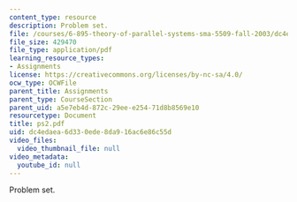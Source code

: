 ```yaml
---
content_type: resource
description: Problem set.
file: /courses/6-895-theory-of-parallel-systems-sma-5509-fall-2003/dc4edaea6d330ede8da916ac6e86c55d_ps2.pdf
file_size: 429470
file_type: application/pdf
learning_resource_types:
- Assignments
license: https://creativecommons.org/licenses/by-nc-sa/4.0/
ocw_type: OCWFile
parent_title: Assignments
parent_type: CourseSection
parent_uid: a5e7eb4d-872c-29ee-e254-71d8b8569e10
resourcetype: Document
title: ps2.pdf
uid: dc4edaea-6d33-0ede-8da9-16ac6e86c55d
video_files:
  video_thumbnail_file: null
video_metadata:
  youtube_id: null
---
```

Problem set.